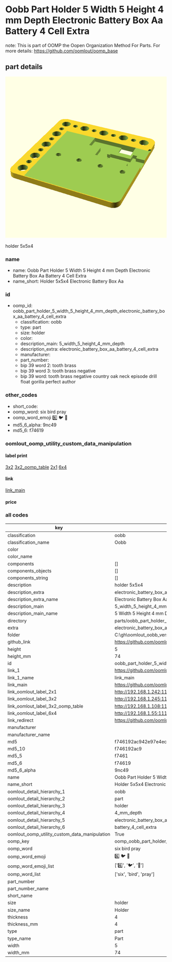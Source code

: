 # Oobb Part Holder 5 Width 5 Height 4 mm Depth Electronic Battery Box Aa Battery 4 Cell Extra  

note: This is part of OOMP the Oopen Organization Method For Parts. For more details: https://github.com/oomlout/oomp_base

##  part details
  

[![](3dpr.png)](3dpr.png)

holder 5x5x4



### name
* name: Oobb Part Holder 5 Width 5 Height 4 mm Depth Electronic Battery Box Aa Battery 4 Cell Extra
* name_short: Holder 5x5x4 Electronic Battery Box Aa
### id
* oomp_id: oobb_part_holder_5_width_5_height_4_mm_depth_electronic_battery_box_aa_battery_4_cell_extra
  * classification: oobb
  * type: part
  * size: holder
  * color: 
  * description_main: 5_width_5_height_4_mm_depth
  * description_extra: electronic_battery_box_aa_battery_4_cell_extra
  * manufacturer: 
  * part_number: 
  * bip 39 word 2: tooth brass
  * bip 39 word 3: tooth brass negative
  * bip 39 word: tooth brass negative country oak neck episode drill float gorilla perfect author

### other_codes
* short_code: 
* oomp_word: six bird pray
* oomp_word_emoji :six: :bird: :pray:
* md5_6_alpha: 9nc49
* md5_6: f74619






### oomlout_oomp_utility_custom_data_manipulation
#### label print
[3x2](http://192.168.1.245:1112/?label=oomp%209nc49)
[3x2_oomp_table](http://192.168.1.108:1112/?label=oomp%209nc49)
[2x1](http://192.168.1.242:1112/?label=oomp%209nc49)
[6x4](http://192.168.1.55:1112/?label=oomp%209nc49)    

#### link

[link_main](https://github.com/oomlout/oomlout_oobb_version_4_generated_parts/tree/main/navigation_oomp/oobb/part/holder/5_width_5_height_4_mm_depth/electronic_battery_box_aa_battery_4_cell_extra/part)                              

#### price







### all codes 
| key | value |  
| --- | --- |  
| classification | oobb |  
| classification_name | Oobb |  
| color |  |  
| color_name |  |  
| components | [] |  
| components_objects | [] |  
| components_string | [] |  
| description | holder 5x5x4 |  
| description_extra | electronic_battery_box_aa_battery_4_cell_extra |  
| description_extra_name | Electronic Battery Box Aa Battery 4 Cell Extra |  
| description_main | 5_width_5_height_4_mm_depth |  
| description_main_name | 5 Width 5 Height 4 mm Depth |  
| directory | parts/oobb_part_holder_5_width_5_height_4_mm_depth_electronic_battery_box_aa_battery_4_cell_extra |  
| extra | electronic_battery_box_aa_battery_4_cell |  
| folder | C:\gh\oomlout_oobb_version_4_generated_parts\parts\oobb_part_holder_5_width_5_height_4_mm_depth_electronic_battery_box_aa_battery_4_cell_extra |  
| github_link | https://github.com/oomlout/oomlout_oomp_part_src/tree/main/parts/oobb_part_holder_5_width_5_height_4_mm_depth_electronic_battery_box_aa_battery_4_cell_extra |  
| height | 5 |  
| height_mm | 74 |  
| id | oobb_part_holder_5_width_5_height_4_mm_depth_electronic_battery_box_aa_battery_4_cell_extra |  
| link_1 | https://github.com/oomlout/oomlout_oobb_version_4_generated_parts/tree/main/navigation_oomp/oobb/part/holder/5_width_5_height_4_mm_depth/electronic_battery_box_aa_battery_4_cell_extra/part |  
| link_1_name | link_main |  
| link_main | https://github.com/oomlout/oomlout_oobb_version_4_generated_parts/tree/main/navigation_oomp/oobb/part/holder/5_width_5_height_4_mm_depth/electronic_battery_box_aa_battery_4_cell_extra/part |  
| link_oomlout_label_2x1 | http://192.168.1.242:1112/?label=oomp%209nc49 |  
| link_oomlout_label_3x2 | http://192.168.1.245:1112/?label=oomp%209nc49 |  
| link_oomlout_label_3x2_oomp_table | http://192.168.1.108:1112/?label=oomp%209nc49 |  
| link_oomlout_label_6x4 | http://192.168.1.55:1112/?label=oomp%209nc49 |  
| link_redirect | https://github.com/oomlout/oomlout_oobb_version_4_generated_parts/tree/main/parts/oobb_holder_05_05_04_ex_electronic_battery_box_aa_battery_4_cell |  
| manufacturer |  |  
| manufacturer_name |  |  
| md5 | f746192ac942e97e4ecbe31127c6cf26 |  
| md5_10 | f746192ac9 |  
| md5_5 | f7461 |  
| md5_6 | f74619 |  
| md5_6_alpha | 9nc49 |  
| name | Oobb Part Holder 5 Width 5 Height 4 mm Depth Electronic Battery Box Aa Battery 4 Cell Extra |  
| name_short | Holder 5x5x4 Electronic Battery Box Aa |  
| oomlout_detail_hierarchy_1 | oobb |  
| oomlout_detail_hierarchy_2 | part |  
| oomlout_detail_hierarchy_3 | holder |  
| oomlout_detail_hierarchy_4 | 4_mm_depth |  
| oomlout_detail_hierarchy_5 | electronic_battery_box_aa |  
| oomlout_detail_hierarchy_6 | battery_4_cell_extra |  
| oomlout_oomp_utility_custom_data_manipulation | True |  
| oomp_key | oomp_oobb_part_holder_5_width_5_height_4_mm_depth_electronic_battery_box_aa_battery_4_cell_extra |  
| oomp_word | six bird pray |  
| oomp_word_emoji | :six: :bird: :pray: |  
| oomp_word_emoji_list | [':six:', ':bird:', ':pray:'] |  
| oomp_word_list | ['six', 'bird', 'pray'] |  
| part_number |  |  
| part_number_name |  |  
| short_name |  |  
| size | holder |  
| size_name | Holder |  
| thickness | 4 |  
| thickness_mm | 4 |  
| type | part |  
| type_name | Part |  
| width | 5 |  
| width_mm | 74 |  
